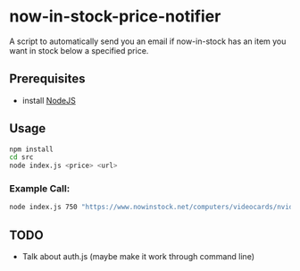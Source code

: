 # now-in-stock-price-notifier

A script to automatically send you an email if now-in-stock has an item you want in stock below a specified price.

## Prerequisites
- install [NodeJS](https://www.nowinstock.net/computers/videocards/nvidia/gtx1080ti/)

## Usage
```bash
npm install
cd src
node index.js <price> <url>
```

### Example Call:
```bash
node index.js 750 "https://www.nowinstock.net/computers/videocards/nvidia/gtx1080ti/"
```

## TODO
- Talk about auth.js (maybe make it work through command line)
